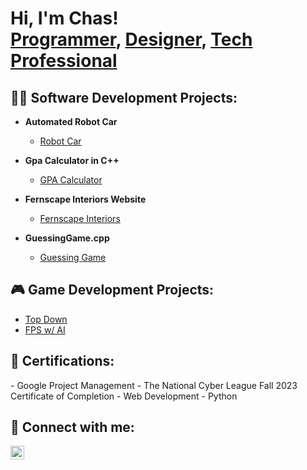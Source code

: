 <h1>Hi, I'm Chas! <br/><a href="https://github.com/chas99">Programmer</a>, <a href="https://www.behance.net/chideraa">Designer</a>, <a href="https://www.linkedin.com/in/chasazubuike/">Tech Professional</a></h1>

<h2>👨‍💻 Software Development Projects:</h2>

- <b>Automated Robot Car</b>
  - [Robot Car](https://github.com/chas99/Robot-Car)
  <b><i></b></i>
- <b>Gpa Calculator in C++</b>
  - [GPA Calculator](https://github.com/chas99/GpaCalculator)
    
- <b>Fernscape Interiors Website</b>
  - [Fernscape Interiors](https://github.com/chas99/Fernscape-Interiors-Website)

- <b>GuessingGame.cpp</b>
  - [Guessing Game](https://github.com/chas99/Guessing-game)

<h2>🎮 Game Development Projects:</h2>

- [Top Down](https://github.com/chas99/TopDown2D)
- [FPS w/ AI](https://github.com/chas99/FPS-with-AI)

<h2>📃 Certifications:</h2>
- Google Project Management
- The National Cyber League Fall 2023 Certificate of Completion
- Web Development
- Python

<h2> 🤳 Connect with me:</h2>

[<img align="left" alt="ChasAzubuike | LinkedIn" width="22px" src="https://cdn.jsdelivr.net/npm/simple-icons@v3/icons/linkedin.svg" />][linkedin]

[linkedin]: https://www.linkedin.com/in/chasazubuike

<!--
**joshmadakor1/joshmadakor1** is a ✨ _special_ ✨ repository because its `README.md` (this file) appears on your GitHub profile.

Here are some ideas to get you started:

- 🔭 I’m currently working on ...
- 🌱 I’m currently learning ...
- 👯 I’m looking to collaborate on ...
- 🤔 I’m looking for help with ...
- 💬 Ask me about ...
- 📫 How to reach me: ...
- 😄 Pronouns: ...
- ⚡ Fun fact: ...
-->
